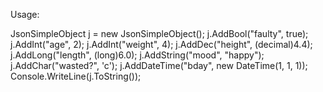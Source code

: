 Usage:

JsonSimpleObject j = new JsonSimpleObject();
j.AddBool("faulty", true);
j.AddInt("age", 2);
j.AddInt("weight", 4);
j.AddDec("height", (decimal)4.4);
j.AddLong("length", (long)6.0);
j.AddString("mood", "happy");
j.AddChar("wasted?", 'c');
j.AddDateTime("bday", new DateTime(1, 1, 1));
Console.WriteLine(j.ToString());

